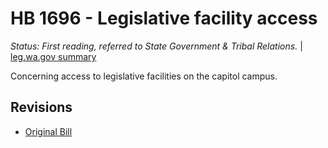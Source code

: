# HB 1696 - Legislative facility access
*Status: First reading, referred to State Government & Tribal Relations.* | [leg.wa.gov summary](https://app.leg.wa.gov/billsummary?BillNumber=1696&Year=2021)

Concerning access to legislative facilities on the capitol campus.

## Revisions
* [Original Bill](1/)